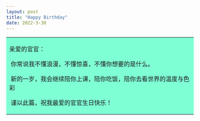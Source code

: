 ```yaml
---
layout: post
title: "Happy Birthday"
date: 2022-3-30
---
```


<table><tr><td bgcolor=#7FFFD4>

亲爱的官官：

​	你常说我不懂浪漫，不懂惊喜，不懂你想要的是什么。

​	新的一岁，我会继续陪你上课，陪你吃饭，陪你去看世界的温度与色彩

​	谨以此篇，祝我最爱的官官生日快乐！

</td></tr></table>